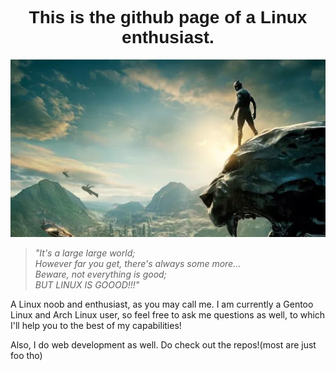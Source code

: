<!--### Hi there 👋-->
<!DOCTYPE html>
<head>
  <link href="https://fonts.googleapis.com/css2?family=Raleway:wght@100&display=swap" rel="stylesheet">
 </head>
<body>
<h1 style="font-family:'Raleway', sans-serif;
           text-align:center;
           ">This is the github page of a Linux enthusiast.</h1>

<img src="github.jpg" alt="An image">

<blockquote><em>"It's a large large world;<br>
                 However far you get, there's always some more...<br>
                 Beware, not everything is good;<br>
                 BUT LINUX IS GOOOD!!!"<br>
  </em></blockquote>
<p> A Linux noob and enthusiast, as you may call me.
  I am currently a Gentoo Linux and Arch Linux user, so feel free to ask me questions as well,
  to which I'll help you to the best of my capabilities!
</p>
<p>Also, I do web development as well.
    Do check out the repos!(most are just foo tho)
</p>
</body>
